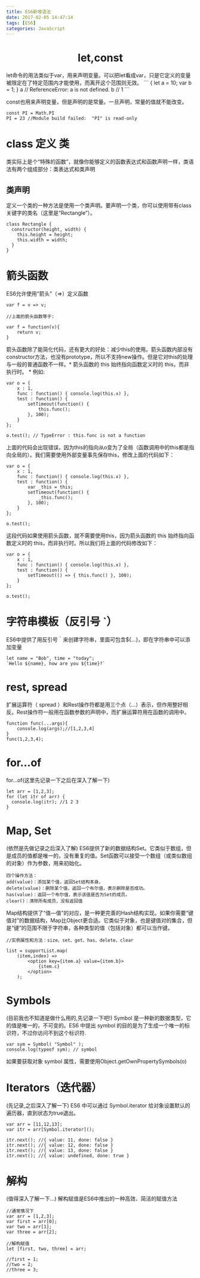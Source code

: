 ```yaml
---
title: ES6新增语法
date: 2017-02-05 14:47:14
tags: [ES6]
categories: JavaScript
---
```

<center> 

# let,const # 
</center>
<!-- more -->
let命令的用法类似于var，用来声明变量。可以把let看成var，只是它定义的变量被限定在了特定范围内才能使用，而离开这个范围则无效。
```
{
  let a = 10;
  var b = 1;
}
a // ReferenceError: a is not defined.
b // 1
```

const也用来声明变量，但是声明的是常量。一旦声明，常量的值就不能改变。
```
const PI = Math.PI
PI = 23 //Module build failed:  "PI" is read-only
```
# class 定义 类 #
类实际上是个“特殊的函数”，就像你能够定义的函数表达式和函数声明一样，类语法有两个组成部分：类表达式和类声明

## 类声明 ##
定义一个类的一种方法是使用一个类声明。要声明一个类，你可以使用带有class关键字的类名（这里是“Rectangle”）。
```
class Rectangle {
  constructor(height, width) {
    this.height = height;
    this.width = width;
  }
}
```
# 箭头函数 #
ES6允许使用“箭头”（=>）定义函数
```
var f = v => v;

//上面的箭头函数等于:

var f = function(v){
    return v;
}
```
箭头函数除了能简化代码，还有更大的好处：减少this的使用。箭头函数内部没有constructor方法，也没有prototype，所以不支持new操作。但是它对this的处理与一般的普通函数不一样。* 箭头函数的 this 始终指向函数定义时的 this，而非执行时。 *
例如:
```
var o = {
    x : 1,
    func : function() { console.log(this.x) },
    test : function() {
        setTimeout(function() {
            this.func();
        }, 100);
    }
};

o.test(); // TypeError : this.func is not a function
```
上面的代码会出现错误，因为this的指向从o变为了全局（函数调用中的this都是指向全局的）。我们需要使用外部变量事先保存this，修改上面的代码如下：
```
var o = {
    x : 1,
    func : function() { console.log(this.x) },
    test : function() {
        var _this = this;
        setTimeout(function() {
            _this.func();
        }, 100);
    }
};

o.test();
```
这段代码如果使用箭头函数，就不需要使用this，因为箭头函数的 this 始终指向函数定义时的 this，而非执行时。所以我们将上面的代码修改如下：
```
var o = {
    x : 1,
    func : function() { console.log(this.x) },
    test : function() {
        setTimeout(() => { this.func() }, 100);
    }
};

o.test();
```

# 字符串模板（反引号 `） #
ES6中提供了用反引号｀来创建字符串，里面可包含${…}，即在字符串中可以添加变量
```
let name = "Bob", time = "today";
`Hello ${name}, how are you ${time}?`
```

# rest, spread #
扩展运算符（ spread ）和Rest操作符都是用三个点（…）表示，但作用整好相反。Rest操作符一般用在函数参数的声明中，而扩展运算符用在函数的调用中。
```
function func(...args){
    console.log(args);//[1,2,3,4]
}
func(1,2,3,4);
```
# for…of #
for...of(这里先记录一下之后在深入了解一下)
```
let arr = [1,2,3];
for (let itr of arr) {
  console.log(itr); //1 2 3
}
```

# Map, Set #
(依然是先做记录之后深入了解)
ES6提供了新的数据结构Set。它类似于数组，但是成员的值都是唯一的，没有重复的值。Set函数可以接受一个数组（或类似数组的对象）作为参数，用来初始化。
```
四个操作方法：
add(value)：添加某个值，返回Set结构本身。
delete(value)：删除某个值，返回一个布尔值，表示删除是否成功。
has(value)：返回一个布尔值，表示该值是否为Set的成员。
clear()：清除所有成员，没有返回值
```

Map结构提供了“值—值”的对应，是一种更完善的Hash结构实现。如果你需要“键值对”的数据结构，Map比Object更合适。它类似于对象，也是键值对的集合，但是“键”的范围不限于字符串，各种类型的值（包括对象）都可以当作键。

```
//实例属性和方法：size、set、get、has、delete、clear

list = supportList.map(
    (item,index) =>
        <option key={item.a} value={item.b}>
            {item.c}
        </option>
    );
```

# Symbols #
(目前我也不知道是做什么用的,先记录一下吧!)
Symbol 是一种新的数据类型，它的值是唯一的，不可变的。ES6 中提出 symbol 的目的是为了生成一个唯一的标识符，不过你访问不到这个标识符.
```
var sym = Symbol( "Symbol" );
console.log(typeof sym); // symbol
```
如果要获取对象 symbol 属性，需要使用Object.getOwnPropertySymbols(o)

# Iterators（迭代器） #
(先记录,之后深入了解一下)
ES6 中可以通过 Symbol.iterator 给对象设置默认的遍历器，直到状态为true退出。
```
var arr = [11,12,13];
var itr = arr[Symbol.iterator]();

itr.next(); //{ value: 11, done: false }
itr.next(); //{ value: 12, done: false }
itr.next(); //{ value: 13, done: false }
itr.next(); //{ value: undefined, done: true }
```
# 解构 #
(值得深入了解一下...)
解构赋值是ES6中推出的一种高效、简洁的赋值方法
```
//通常情况下
var arr = [1,2,3];
var first = arr[0];
var two = arr[1];
var three = arr[2];

//解构赋值
let [first, two, three] = arr;

//first = 1;
//two = 2;
//three = 3;
```